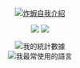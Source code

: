 <html>
 <body>
  <p align="center"><a href="https://git.io/typing-svg"><img src="https://readme-typing-svg.herokuapp.com?font=Tourney&size=24&duration=2500&pause=1&color=FFFF00&center=%E7%9C%9F&vCenter=%E7%9C%9F&multiline=true&repeat=%E7%9C%9F&width=435&height=100&lines=%E5%97%A8%E4%BD%A0%E5%A5%BD%E6%88%91%E6%98%AF%E7%82%B8%E8%9D%A6(VincentX0905)!;%E9%80%99%E6%98%AF%E6%88%91%E7%9A%84%E5%84%B2%E5%AD%98%E5%BA%AB~;%E6%AD%A1%E8%BF%8E%E5%90%84%E4%BD%8D%E8%A7%80%E8%B3%9E%E8%88%87%E5%8F%96%E7%94%A8~" alt="炸蝦自我介紹" /></a></p>
 <p align="center">
   <a href="https://discord.gg/Pw8z4YkBFB" alt="炸蝦機器人-FSBOT群組">
    <img src="https://img.shields.io/discord/937628164862136362?color=7289DA&label=%E7%82%B8%E8%9D%A6%E6%A9%9F%E5%99%A8%E4%BA%BAFSBOT%E7%BE%A4%E7%B5%84&Color=ffff00&logo=discord&logoColor=Blue&style=for-the-badge"/></a>
  <a href="https://discord.gg/Pw8z4YkBFB" alt="炸蝦的總星數">
   <img src="https://img.shields.io/badge/dynamic/json?logo=github&label=%E7%82%B8%E8%9D%A6Github%E7%B8%BD%E6%98%9F%E6%95%B8&style=for-the-badge&query=%24.stars&Color=ffff00&url=https://api.github-star-counter.workers.dev/user/VincentX0905"></a>
  </p>
<p align="center"><img src="https://github-readme-stats.vercel.app/api?username=VincentX0905&show_icons=true&theme=gruvbox&bg_color=30,e96443,904e95&title_color=fff&text_color=fff&locale=cn" alt="我的統計數據"></br><img src="https://github-readme-stats.vercel.app/api/top-langs/?username=VincentX0905&show_icons=true&theme=gruvbox&bg_color=30,e96443,904e95&title_color=fff&text_color=fff&locale=cn" alt="我最常使用的語言"></p>
</body>
</html>
